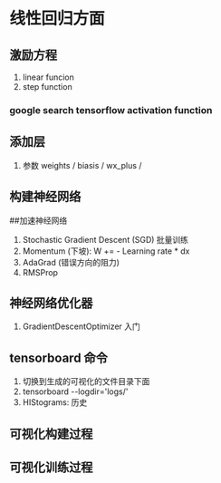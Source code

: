 # 线性回归方面


## 激励方程
1. linear funcion
2. step function
### google search tensorflow activation function


## 添加层
1. 参数 weights / biasis / wx_plus /

## 构建神经网络

##加速神经网络
1. Stochastic Gradient Descent (SGD)  批量训练  
3. Momentum (下坡): W += - Learning rate * dx
4. AdaGrad  (错误方向的阻力)
5. RMSProp


## 神经网络优化器 
1. GradientDescentOptimizer  入门

## tensorboard 命令
1. 切换到生成的可视化的文件目录下面
2. tensorboard --logdir='logs/'
3. HIStograms: 历史
## 可视化构建过程
## 可视化训练过程
